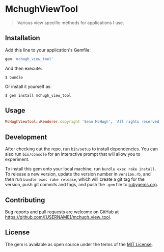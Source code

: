 # MchughViewTool

> Various view specific methods for applications I use.

## Installation

Add this line to your application's Gemfile:

```ruby
gem 'mchugh_view_tool'
```

And then execute:

    $ bundle

Or install it yourself as:

    $ gem install mchugh_view_tool

## Usage

```ruby
McHughViewTool::Renderer.copyright 'Sean McHugh', 'All rights reserved'
```

## Development

After checking out the repo, run `bin/setup` to install dependencies. You can also run `bin/console` for an interactive prompt that will allow you to experiment.

To install this gem onto your local machine, run `bundle exec rake install`. To release a new version, update the version number in `version.rb`, and then run `bundle exec rake release`, which will create a git tag for the version, push git commits and tags, and push the `.gem` file to [rubygems.org](https://rubygems.org).

## Contributing

Bug reports and pull requests are welcome on GitHub at https://github.com/[USERNAME]/mchugh_view_tool.


## License

The gem is available as open source under the terms of the [MIT License](http://opensource.org/licenses/MIT).

